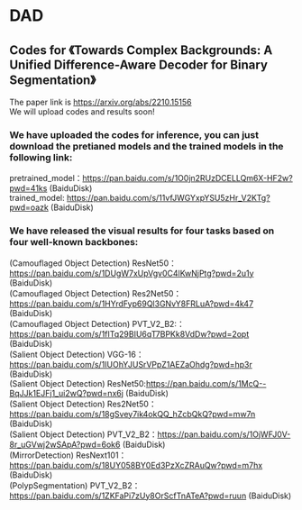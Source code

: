 # DAD
## Codes for 《Towards Complex Backgrounds: A Unified Difference-Aware Decoder for Binary Segmentation》
The paper link is https://arxiv.org/abs/2210.15156  
We will upload codes and results soon!   
### We have uploaded the codes for inference, you can just download the pretianed models and the trained models in the following link:   
pretrained_model：https://pan.baidu.com/s/1O0jn2RUzDCELLQm6X-HF2w?pwd=41ks (BaiduDisk)   
trained_model: https://pan.baidu.com/s/11vfJWGYxpYSU5zHr_V2KTg?pwd=oazk (BaiduDisk) 
### We have released the visual results for four tasks based on four well-known backbones:   
(Camouflaged Object Detection) ResNet50：https://pan.baidu.com/s/1DUgW7xUpVgv0C4lKwNjPtg?pwd=2u1y (BaiduDisk)   
(Camouflaged Object Detection) Res2Net50：https://pan.baidu.com/s/1HYrdFyp69Ql3GNvY8FRLuA?pwd=4k47 (BaiduDisk)      
(Camouflaged Object Detection) PVT_V2_B2:：https://pan.baidu.com/s/1fITq29BIU6qT7BPKk8VdDw?pwd=2opt (BaiduDisk)   
(Salient Object Detection) VGG-16：https://pan.baidu.com/s/1IUOhYJUSrVPpZ1AEZaOhdg?pwd=hp3r (BaiduDisk)  
(Salient Object Detection) ResNet50:https://pan.baidu.com/s/1McQ--BqJJk1EJFj1_ui2wQ?pwd=nx6j (BaiduDisk)   
(Salient Object Detection) Res2Net50：https://pan.baidu.com/s/18gSvey7ik4okQQ_hZcbQkQ?pwd=mw7n (BaiduDisk)      
(Salient Object Detection) PVT_V2_B2：https://pan.baidu.com/s/1OjWFJ0V-8r_uGVwj2wSApA?pwd=6ok6 (BaiduDisk)   
(MirrorDetection) ResNext101：https://pan.baidu.com/s/18UY058BY0Ed3PzXcZRAuQw?pwd=m7hx  (BaiduDisk)   
(PolypSegmentation) PVT_V2_B2：https://pan.baidu.com/s/1ZKFaPi7zUy8OrScfTnATeA?pwd=ruun  (BaiduDisk)   
